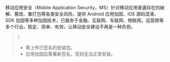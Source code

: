 移动应用安全（Mobile Application Security，MS）针对移动应用普遍存在的破解、篡改、重打包等各类安全风险，提供 Android 应用加固、iOS 源码混淆、SDK 加固等多种加固技术，已服务于金融、互联网、车联网、物联网，运营商等多个行业。稳定、简单、有效，让移动安全建设不再是一种负担。
>!
>- 需上传已签名的安装包。
>- 应用加固后需重新签名，否则无法正常安装。

